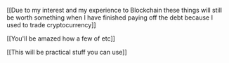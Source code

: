  
 [[Due to my interest and my experience to Blockchain these things will still be worth something when I have finished paying off the debt because I used to trade cryptocurrency]]
 
 [[You'll be amazed how a few of etc]]
 
  [[This will be practical stuff you can use]]